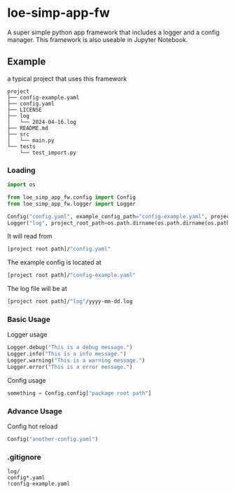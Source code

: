 # loe-simp-app-fw

A super simple python app framework that includes a logger and a config manager. This framework is also useable in Jupyter Notebook.

## Example

a typical project that uses this framework

```
project
├── config-example.yaml
├── config.yaml
├── LICENSE
├── log
│   └── 2024-04-16.log
├── README.md
├── src
│   └── main.py
└── tests
    └── test_import.py
```

### Loading

```python
import os

from loe_simp_app_fw.config import Config
from loe_simp_app_fw.logger import Logger

Config("config.yaml", example_config_path="config-example.yaml", project_root_path=os.path.dirname(os.path.dirname(os.path.realpath(__file__))))
Logger("log", project_root_path=os.path.dirname(os.path.dirname(os.path.realpath(__file__))))
```

It will read from 

```bash
[project root path]/"config.yaml"
```

The example config is located at

```bash
[project root path]/"config-example.yaml"
```

The log file will be at

```bash
[project root path]/"log"/yyyy-mm-dd.log
```
### Basic Usage

Logger usage

```python
Logger.debug("This is a debug message.")
Logger.info("This is a info message.")
Logger.warning("This is a warning message.")
Logger.error("This is a error message.")
```

Config usage

```python
something = Config.config["package root path"]
```

### Advance Usage

Config hot reload

```python
Config("another-config.yaml")
```

### .gitignore

```.gitignore
log/
config*.yaml
!config-example.yaml
```
